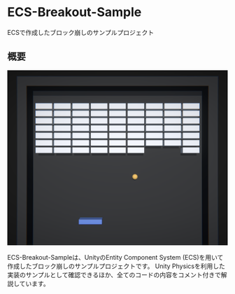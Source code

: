 # ECS-Breakout-Sample
 ECSで作成したブロック崩しのサンプルプロジェクト

## 概要

<img src="https://github.com/AnnulusGames/ECS-Breakout-Sample/blob/main/Assets/Documentation~/img1.png" width="800">

ECS-Breakout-Sampleは、UnityのEntity Component System (ECS)を用いて作成したブロック崩しのサンプルプロジェクトです。
Unity Physicsを利用した実装のサンプルとして確認できるほか、全てのコードの内容をコメント付きで解説しています。
